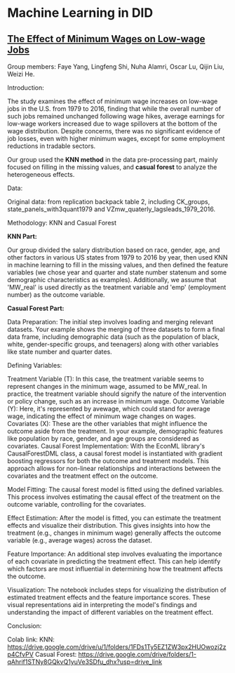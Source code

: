 # Machine Learning in DID
## [The Effect of Minimum Wages on Low-wage Jobs](https://doi.org/10.1093/qje/qjz014)
Group members: Faye Yang, Lingfeng Shi, Nuha Alamri, Oscar Lu, Qijin Liu, Weizi He.

Introduction:

The study examines the effect of minimum wage increases on low-wage jobs in the U.S. from 1979 to 2016, finding that while the overall number of such jobs remained unchanged following wage hikes, average earnings for low-wage workers increased due to wage spillovers at the bottom of the wage distribution. Despite concerns, there was no significant evidence of job losses, even with higher minimum wages, except for some employment reductions in tradable sectors.

Our group used the **KNN method** in the data pre-processing part, mainly focused on filling in the missing values, and **casual forest** to analyze the heterogeneous effects.

Data:

Original data: from replication backpack table 2, including CK_groups, state_panels_with3quant1979 and VZmw_quaterly_lagsleads_1979_2016.

Methodology: KNN and Casual Forest

**KNN Part:**

Our group divided the salary distribution based on race, gender, age, and other factors in various US states from 1979 to 2016 by year, then used KNN in machine learning to fill in the missing values, and then defined the feature variables (we chose year and quarter and state number statenum and some demographic characteristics as examples). Additionally, we assume that 'MW_real' is used directly as the treatment variable and 'emp' (employment number) as the outcome variable.

**Casual Forest Part:**

Data Preparation: The initial step involves loading and merging relevant datasets. Your example shows the merging of three datasets to form a final data frame, including demographic data (such as the population of black, white, gender-specific groups, and teenagers) along with other variables like state number and quarter dates.

Defining Variables:

Treatment Variable (T): In this case, the treatment variable seems to represent changes in the minimum wage, assumed to be MW_real. In practice, the treatment variable should signify the nature of the intervention or policy change, such as an increase in minimum wage.
Outcome Variable (Y): Here, it's represented by avewage, which could stand for average wage, indicating the effect of minimum wage changes on wages.
Covariates (X): These are the other variables that might influence the outcome aside from the treatment. In your example, demographic features like population by race, gender, and age groups are considered as covariates.
Causal Forest Implementation: With the EconML library's CausalForestDML class, a causal forest model is instantiated with gradient boosting regressors for both the outcome and treatment models. This approach allows for non-linear relationships and interactions between the covariates and the treatment effect on the outcome.

Model Fitting: The causal forest model is fitted using the defined variables. This process involves estimating the causal effect of the treatment on the outcome variable, controlling for the covariates.

Effect Estimation: After the model is fitted, you can estimate the treatment effects and visualize their distribution. This gives insights into how the treatment (e.g., changes in minimum wage) generally affects the outcome variable (e.g., average wages) across the dataset.

Feature Importance: An additional step involves evaluating the importance of each covariate in predicting the treatment effect. This can help identify which factors are most influential in determining how the treatment affects the outcome.

Visualization: The notebook includes steps for visualizing the distribution of estimated treatment effects and the feature importance scores. These visual representations aid in interpreting the model's findings and understanding the impact of different variables on the treatment effect.

Conclusion:

Colab link:
KNN: https://drive.google.com/drive/u/1/folders/1FDs1Ty5EZ1ZW3px2HUOwozj2zp4CfvPV
Casual Forest: https://drive.google.com/drive/folders/1-qAhrif1STNy8GQkvQ1yuVe3SDfu_dhx?usp=drive_link
